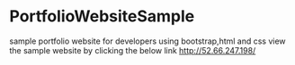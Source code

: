 # PortfolioWebsiteSample
sample portfolio website for developers using bootstrap,html and css
view the sample website by clicking the below link
http://52.66.247.198/
